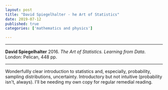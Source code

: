 ```yaml
---
layout: post
title: "David Spiegelhalter - he Art of Statistics"
date: 2019-07-12
published: true
categories: ['mathematics and physics']

---
```



***
<b>David Spiegelhalter</b> 2016. _The Art of Statistics. Learning from Data_. London: Pelican, 448 pp.

***


<img align="right" src="https://www.penguin.co.uk/content/dam/prh/books/294/294857/9780241398630.jpg" alt="">  Wonderfullly clear introduction to statistics and, especially, probability, sampling distributions, uncertainty.  Introductory but not intuitive (probability isn't, always).  I'll be needing my own copy for regular remedial reading.

